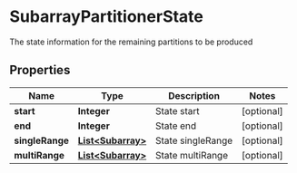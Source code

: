 

# SubarrayPartitionerState

The state information for the remaining partitions to be produced

## Properties

| Name | Type | Description | Notes |
|------------ | ------------- | ------------- | -------------|
|**start** | **Integer** | State start |  [optional] |
|**end** | **Integer** | State end |  [optional] |
|**singleRange** | [**List&lt;Subarray&gt;**](Subarray.md) | State singleRange |  [optional] |
|**multiRange** | [**List&lt;Subarray&gt;**](Subarray.md) | State multiRange |  [optional] |



